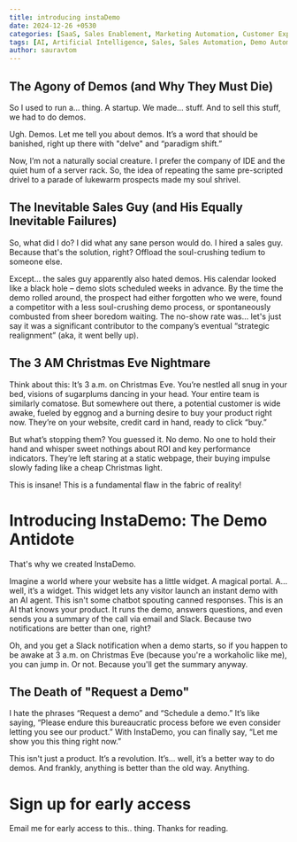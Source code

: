 ```yaml
---
title: introducing instaDemo
date: 2024-12-26 +0530
categories: [SaaS, Sales Enablement, Marketing Automation, Customer Experience, Lead Generation, Artificial Intelligence, Software Development, Business Productivity]
tags: [AI, Artificial Intelligence, Sales, Sales Automation, Demo Automation, Lead Qualification, Customer Onboarding, Customer Engagement, Conversational AI, Chatbots, Instant Demo, Product Demo, SaaS, Software as a Service, Marketing, Marketing Technology, MarTech, B2B, Business to Business, Productivity, Efficiency, Time Management]
author: sauravtom
---
```


## The Agony of Demos (and Why They Must Die)
So I used to run a… thing. A startup. We made… stuff. And to sell this stuff, we had to do demos.

Ugh. Demos. Let me tell you about demos. It’s a word that should be banished, right up there with "delve" and “paradigm shift.” 

Now, I’m not a naturally social creature. I prefer the company of IDE and the quiet hum of a server rack. So, the idea of repeating the same pre-scripted drivel to a parade of lukewarm prospects made my soul shrivel.

## The Inevitable Sales Guy (and His Equally Inevitable Failures)
So, what did I do? I did what any sane person would do. I hired a sales guy. Because that's the solution, right? Offload the soul-crushing tedium to someone else.

Except… the sales guy apparently also hated demos. His calendar looked like a black hole – demo slots scheduled weeks in advance. By the time the demo rolled around, the prospect had either forgotten who we were, found a competitor with a less soul-crushing demo process, or spontaneously combusted from sheer boredom waiting. The no-show rate was… let's just say it was a significant contributor to the company’s eventual “strategic realignment” (aka, it went belly up).

## The 3 AM Christmas Eve Nightmare
Think about this: It’s 3 a.m. on Christmas Eve. You’re nestled all snug in your bed, visions of sugarplums dancing in your head. Your entire team is similarly comatose. But somewhere out there, a potential customer is wide awake, fueled by eggnog and a burning desire to buy your product right now. They’re on your website, credit card in hand, ready to click “buy.”

But what’s stopping them? You guessed it. No demo. No one to hold their hand and whisper sweet nothings about ROI and key performance indicators. They’re left staring at a static webpage, their buying impulse slowly fading like a cheap Christmas light.

This is insane! This is a fundamental flaw in the fabric of reality!

# Introducing InstaDemo: The Demo Antidote
That's why we created InstaDemo.

Imagine a world where your website has a little widget. A magical portal. A… well, it’s a widget. This widget lets any visitor launch an instant demo with an AI agent. This isn't some chatbot spouting canned responses. This is an AI that knows your product. It runs the demo, answers questions, and even sends you a summary of the call via email and Slack. Because two notifications are better than one, right?

Oh, and you get a Slack notification when a demo starts, so if you happen to be awake at 3 a.m. on Christmas Eve (because you're a workaholic like me), you can jump in. Or not. Because you'll get the summary anyway.

## The Death of "Request a Demo"
I hate the phrases “Request a demo” and “Schedule a demo.” It’s like saying, “Please endure this bureaucratic process before we even consider letting you see our product.” With InstaDemo, you can finally say, “Let me show you this thing right now.”

This isn't just a product. It’s a revolution. It’s… well, it’s a better way to do demos. And frankly, anything is better than the old way. Anything.

# Sign up for early access
Email me for early access to this.. thing. 
Thanks for reading.
